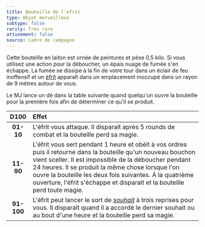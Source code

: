 ```yaml
---
title: Bouteille de l'éfrit
type: Objet merveilleux
subtype: false
rarity: Très rare
attunement: false
source: Cadre de campagne
---
```

Cette bouteille en laiton est ornée de peintures et pèse 0,5 kilo. Si vous utilisez une action pour la déboucher, un épais nuage de fumée s'en échappe. La fumée se dissipe à la fin de votre tour dans un éclair de feu inoffensif et un [éfrit](/bestiaire/efrit/) apparaît dans un emplacement inoccupé dans un rayon de 9 mètres autour de vous.

Le MJ lance un dé dans la table suivante quand quelqu'un ouvre la bouteille pour la première fois afin de déterminer ce qu'il se produit.

|D100|Effet|
|:-:|:-|
|**01-10**|L'éfrit vous attaque. Il disparaît après 5 rounds de combat et la bouteille perd sa magie.|
|**11-90**|L'éfrit vous sert pendant 1 heure et obéit à vos ordres puis il retourne dans la bouteille qu'un nouveau bouchon vient sceller. Il est impossible de la déboucher pendant 24 heures. Il se produit la même chose lorsque l'on ouvre la bouteille les deux fois suivantes. À la quatrième ouverture, l'éfrit s'échappe et disparaît et la bouteille perd toute magie.|
|**91-100**|L'éfrit peut lancer le sort de [_souhait_](/grimoire/souhait/) à trois reprises pour vous. Il disparaît quand il a accordé le dernier souhait ou au bout d'une heure et la bouteille perd sa magie.|
